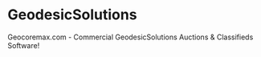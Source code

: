 # GeodesicSolutions
Geocoremax.com - Commercial GeodesicSolutions Auctions &amp; Classifieds Software!
